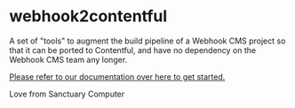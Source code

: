 # webhook2contentful

A set of "tools" to augment the build pipeline of a Webhook CMS project
so that it can be ported to Contentful, and have no dependency on the
Webhook CMS team any longer.

[Please refer to our documentation over here to get started.](https://medium.com/p/dac5ccbe9ca9)

Love from Sanctuary Computer
